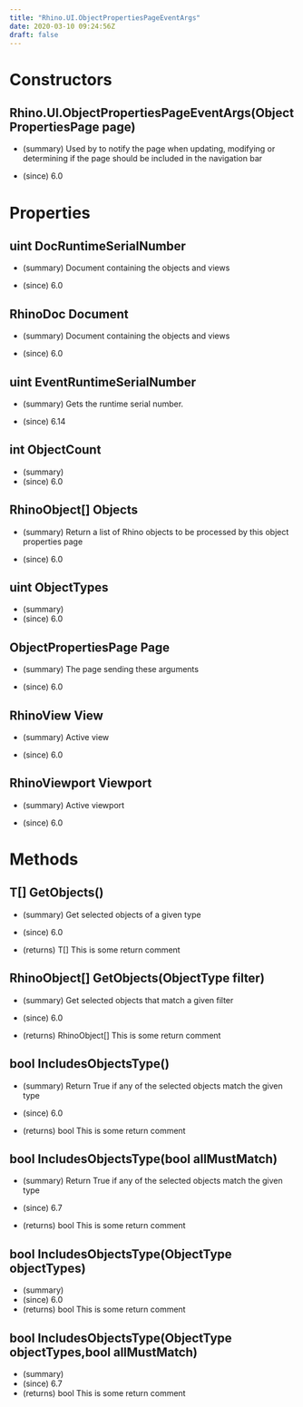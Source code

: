 ```yaml
---
title: "Rhino.UI.ObjectPropertiesPageEventArgs"
date: 2020-03-10 09:24:56Z
draft: false
---
```


# Constructors
## Rhino.UI.ObjectPropertiesPageEventArgs(ObjectPropertiesPage page)
- (summary) 
     Used by  to notify the page when
     updating, modifying or determining if the page should be included
     in the navigation bar
     
- (since) 6.0
# Properties
## uint DocRuntimeSerialNumber
- (summary) 
     Document containing the objects and views
     
- (since) 6.0
## RhinoDoc Document
- (summary) 
     Document containing the objects and views
     
- (since) 6.0
## uint EventRuntimeSerialNumber
- (summary) 
     Gets the runtime serial number.
     
- (since) 6.14
## int ObjectCount
- (summary) 
- (since) 6.0
## RhinoObject[] Objects
- (summary) 
     Return a list of Rhino objects to be processed by this object properties page
     
- (since) 6.0
## uint ObjectTypes
- (summary) 
- (since) 6.0
## ObjectPropertiesPage Page
- (summary) 
     The page sending these arguments
     
- (since) 6.0
## RhinoView View
- (summary) 
     Active view
     
- (since) 6.0
## RhinoViewport Viewport
- (summary) 
     Active viewport
     
- (since) 6.0
# Methods
## T[] GetObjects()
- (summary) 
     Get selected objects of a given type
     
- (since) 6.0
- (returns) T[] This is some return comment
## RhinoObject[] GetObjects(ObjectType filter)
- (summary) 
     Get selected objects that match a given filter
     
- (since) 6.0
- (returns) RhinoObject[] This is some return comment
## bool IncludesObjectsType()
- (summary) 
     Return True if any of the selected objects match the given type
     
- (since) 6.0
- (returns) bool This is some return comment
## bool IncludesObjectsType(bool allMustMatch)
- (summary) 
     Return True if any of the selected objects match the given type
     
- (since) 6.7
- (returns) bool This is some return comment
## bool IncludesObjectsType(ObjectType objectTypes)
- (summary) 
- (since) 6.0
- (returns) bool This is some return comment
## bool IncludesObjectsType(ObjectType objectTypes,bool allMustMatch)
- (summary) 
- (since) 6.7
- (returns) bool This is some return comment

